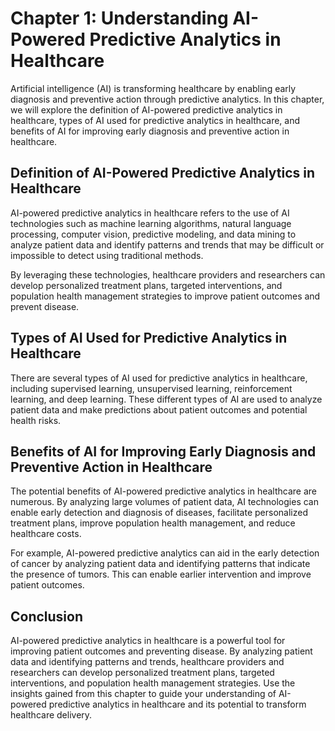 Chapter 1: Understanding AI-Powered Predictive Analytics in Healthcare
======================================================================

Artificial intelligence (AI) is transforming healthcare by enabling early diagnosis and preventive action through predictive analytics. In this chapter, we will explore the definition of AI-powered predictive analytics in healthcare, types of AI used for predictive analytics in healthcare, and benefits of AI for improving early diagnosis and preventive action in healthcare.

Definition of AI-Powered Predictive Analytics in Healthcare
-----------------------------------------------------------

AI-powered predictive analytics in healthcare refers to the use of AI technologies such as machine learning algorithms, natural language processing, computer vision, predictive modeling, and data mining to analyze patient data and identify patterns and trends that may be difficult or impossible to detect using traditional methods.

By leveraging these technologies, healthcare providers and researchers can develop personalized treatment plans, targeted interventions, and population health management strategies to improve patient outcomes and prevent disease.

Types of AI Used for Predictive Analytics in Healthcare
-------------------------------------------------------

There are several types of AI used for predictive analytics in healthcare, including supervised learning, unsupervised learning, reinforcement learning, and deep learning. These different types of AI are used to analyze patient data and make predictions about patient outcomes and potential health risks.

Benefits of AI for Improving Early Diagnosis and Preventive Action in Healthcare
--------------------------------------------------------------------------------

The potential benefits of AI-powered predictive analytics in healthcare are numerous. By analyzing large volumes of patient data, AI technologies can enable early detection and diagnosis of diseases, facilitate personalized treatment plans, improve population health management, and reduce healthcare costs.

For example, AI-powered predictive analytics can aid in the early detection of cancer by analyzing patient data and identifying patterns that indicate the presence of tumors. This can enable earlier intervention and improve patient outcomes.

Conclusion
----------

AI-powered predictive analytics in healthcare is a powerful tool for improving patient outcomes and preventing disease. By analyzing patient data and identifying patterns and trends, healthcare providers and researchers can develop personalized treatment plans, targeted interventions, and population health management strategies. Use the insights gained from this chapter to guide your understanding of AI-powered predictive analytics in healthcare and its potential to transform healthcare delivery.
